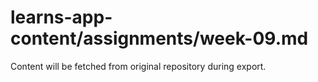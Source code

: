 # learns-app-content/assignments/week-09.md

Content will be fetched from original repository during export.